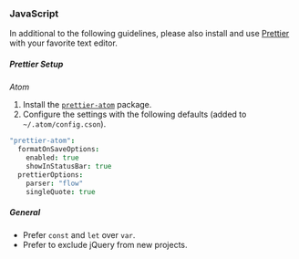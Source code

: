 ### JavaScript

In additional to the following guidelines, please also install and use [Prettier](https://github.com/prettier/prettier) with your favorite text editor.

##### Prettier Setup

*Atom*
1. Install the [`prettier-atom`](https://atom.io/packages/prettier-atom) package.
1. Configure the settings with the following defaults (added to `~/.atom/config.cson`).

  ```cson
  "prettier-atom":
    formatOnSaveOptions:
      enabled: true
      showInStatusBar: true
    prettierOptions:
      parser: "flow"
      singleQuote: true
   ```

##### General
- Prefer `const` and `let` over `var`.
- Prefer to exclude jQuery from new projects.
